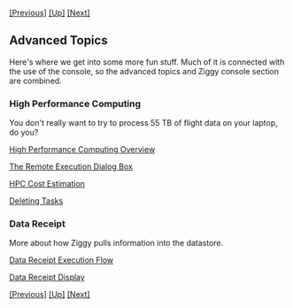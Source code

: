 <!-- -*-visual-line-*- -->

[[Previous]](rerun-task.md)
[[Up]](user-manual.md)
[[Next]](select-hpc.md)

## Advanced Topics

Here's where we get into some more fun stuff. Much of it is connected with the use of the console, so the advanced topics and Ziggy console section are combined. 

### High Performance Computing

You don't really want to try to process 55 TB of flight data on your laptop, do you?

[High Performance Computing Overview](select-hpc.md)

[The Remote Execution Dialog Box](remote-dialog.md)

[HPC Cost Estimation](hpc-cost.md)

[Deleting Tasks](delete-tasks.md)

### Data Receipt

More about how Ziggy pulls information into the datastore.

[Data Receipt Execution Flow](data-receipt.md)

[Data Receipt Display](data-receipt-display.md)

<!--

TODO Create links here as well as in the table of contents as the articles are written.

### Event Handling

Ways to make Ziggy run in a more automated fashion without as much need for human-in-the-loop.

Event Handler Basics

Defining Event Handlers

Events Display

### Performance Tracking and Reporting

Ziggy provides tools that allow you to track the performance of the algorithms. 

Memdrone

Metrics

Instance Reports

### Alternative User Interface Options

How to adjust the console, or work without it.

Assistive Technologies

Mouse-Overs

Console Appearance Controls

The Ziggy Command Line Interface (CLI)

### Data Accountability and Traceability

How do you go back and figure out what happened in a processing activity that was potentially a long time ago?

Data Accountability and Traceability

### The Database

What does Ziggy even do with its relational database?

Relational Database

-->

[[Previous]](rerun-task.md)
[[Up]](user-manual.md)
[[Next]](select-hpc.md)
